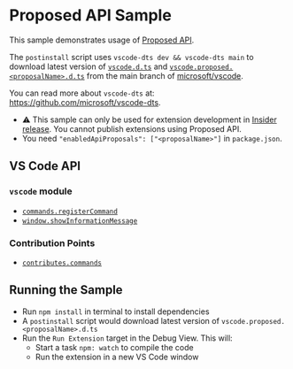 # Proposed API Sample

This sample demonstrates usage of
[Proposed API](https://code.visualstudio.com/api/advanced-topics/using-proposed-api).

The `postinstall` script uses `vscode-dts dev && vscode-dts main` to download
latest version of
[`vscode.d.ts`](https://github.com/microsoft/vscode/blob/main/src/vs/vscode.d.ts)
and
[`vscode.proposed.<proposalName>.d.ts`](https://github.com/microsoft/vscode/blob/main/src/vscode-dts)
from the main branch of [microsoft/vscode](https://github.com/microsoft/vscode).

You can read more about `vscode-dts` at:
https://github.com/microsoft/vscode-dts.

-   ⚠️ This sample can only be used for extension development in
    [Insider release](https://code.visualstudio.com/insiders/). You cannot
    publish extensions using Proposed API.
-   You need `"enabledApiProposals": ["<proposalName>"]` in `package.json`.

## VS Code API

### `vscode` module

-   [`commands.registerCommand`](https://code.visualstudio.com/api/references/vscode-api#commands.registerCommand)
-   [`window.showInformationMessage`](https://code.visualstudio.com/api/references/vscode-api#window.showInformationMessage)

### Contribution Points

-   [`contributes.commands`](https://code.visualstudio.com/api/references/contribution-points#contributes.commands)

## Running the Sample

-   Run `npm install` in terminal to install dependencies
-   A `postinstall` script would download latest version of
    `vscode.proposed.<proposalName>.d.ts`
-   Run the `Run Extension` target in the Debug View. This will:
    -   Start a task `npm: watch` to compile the code
    -   Run the extension in a new VS Code window
